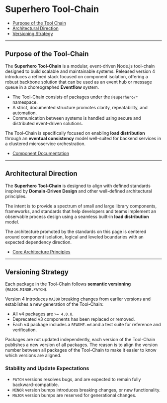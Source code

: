 # Superhero Tool-Chain

- [Purpose of the Tool Chain](#purpose-of-the-tool-chain)
- [Architectural Direction](#architectural-direction)
- [Versioning Strategy](#versioning-strategy)

---

## Purpose of the Tool-Chain

The **Superhero Tool-Chain** is a modular, event-driven Node.js tool-chain designed to build scalable and maintainable systems. Released version 4 introduces a refined stack focused on component isolation, offering a robust backbone solution that can be used as an event hub or message queue in a choreographed **Eventflow** system.

- The Tool-Chain consists of packages under the `@superhero/*` namespace.
- A strict, documented structure promotes clarity, repeatability, and automation.
- Communication between systems is handled using secure and distributed event-driven solutions.

The Tool-Chain is specifically focused on enabling **load distribution** through an **eventual consistency** model well-suited for backend services in a clustered microservice orchestration.

- [Component Documentation](/5-components.md)

---

## Architectural Direction

The **Superhero Tool-Chain** is designed to align with defined standards inspired by **Domain-Driven Design** and other well-defined architectural principles.

The intent is to provide a spectrum of small and large library components, frameworks, and standards that help developers and teams implement an observable process design using a seamless built-in **load distribution** model.

The architecture promoted by the standards on this page is centered around component isolation, logical and leveled boundaries with an expected dependency direction.

- [Core Architecture Principles](/2-core-architecture-principles.md)

---

## Versioning Strategy

Each package in the Tool-Chain follows **semantic versioning** (`MAJOR.MINOR.PATCH`). 

Version 4 introduces `MAJOR` breaking changes from earlier versions and establishes a new generation of the Tool-Chain:

- All v4 packages are `>= 4.0.0`.
- Deprecated v3 components has been replaced or removed.
- Each v4 package includes a `README.md` and a test suite for reference and verification.

Packages are not updated independently, each version of the Tool-Chain publishes a new version of all packages. The reason is to align the version number between all packages of the Tool-Chain to make it easier to know which versions are aligned.

### Stability and Update Expectations

- `PATCH` versions resolves bugs, and are expected to remain fully backward-compatible.
- `MINOR` version bumps introduces breaking changes, or new functionality.
- `MAJOR` version bumps are reserved for generational changes.
